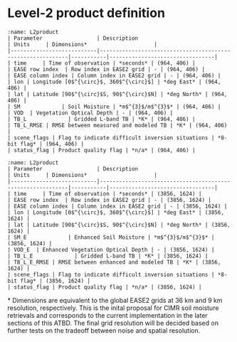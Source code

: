 # Level-2 product definition

```{table} Level-2 Soil Moisture product (36 km grid)
:name: L2product
| Parameter                 | Description                                                | Units     | Dimensions*                     |
|---------------------------|------------------------------------------------------------|-----------|---------------------------------|
| time     | Time of observation | *seconds* | (964, 406) |
| EASE row index  | Row index in EASE2 grid | - | (964, 406) |
| EASE column index | Column index in EASE2 grid | - | (964, 406) |
| lon | Longitude [0$^{\circ}$, 360$^{\circ}$] | *deg East* | (964, 406) |
| lat | Latitude [90$^{\circ}$S, 90$^{\circ}$N] | *deg North* | (964, 406) |
| SM             | Soil Moisture | *m$^{3}$/m$^{3}$* | (964, 406) |
| VOD  | Vegetation Optical Depth | - | (964, 406) |
| TB_L             | Gridded L-band TB | *K* | (964, 406) |
| TB_L_RMSE | RMSE between measured and modeled TB | *K* | (964, 406) |
| scene_flags | Flag to indicate difficult inversion situations | *8-bit flag* | (964, 406) |
| status_flag | Product quality flag | *n/a* | (964, 406) |
```

```{table} Level-2 enhanced Soil Moisture product (9 km grid)
:name: L2product
| Parameter                 | Description                                                | Units     | Dimensions*                     |
|---------------------------|------------------------------------------------------------|-----------|---------------------------------|
| time     | Time of observation | *seconds* | (3856, 1624) |
| EASE row index  | Row index in EASE2 grid | - | (3856, 1624) |
| EASE column index | Column index in EASE2 grid | - | (3856, 1624) |
| lon | Longitude [0$^{\circ}$, 360$^{\circ}$] | *deg East* | (3856, 1624) |
| lat | Latitude [90$^{\circ}$S, 90$^{\circ}$N] | *deg North* | (3856, 1624) |
| SM_E             | Enhanced Soil Moisture | *m$^{3}$/m$^{3}$* | (3856, 1624) |
| VOD_E  | Enhanced Vegetation Optical Depth | - | (3856, 1624) |
| TB_L_E             | Gridded L-band TB | *K* | (3856, 1624) |
| TB_L_E_RMSE | RMSE between enhanced and modeled TB | *K* | (3856, 1624) |
| scene_flags | Flag to indicate difficult inversion situations | *8-bit flag* | (3856, 1624) |
| status_flag | Product quality flag | *n/a* | (3856, 1624) |
```


\* Dimensions are equivalent to the global EASE2 grids at 36 km and 9 km resolution, respectively. 
This is the inital proposal for CIMR soil moisture retrievals and corresponds to 
the current implementation in the later sections of this ATBD. 
The final grid resolution will be decided based on further tests on the tradeoff between noise and spatial resolution.